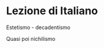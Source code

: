 # Lezione di Italiano

Estetismo - decadentismo

Quasi poi nichilismo
<!--stackedit_data:
eyJoaXN0b3J5IjpbLTEzNjQyNzQ2ODldfQ==
-->